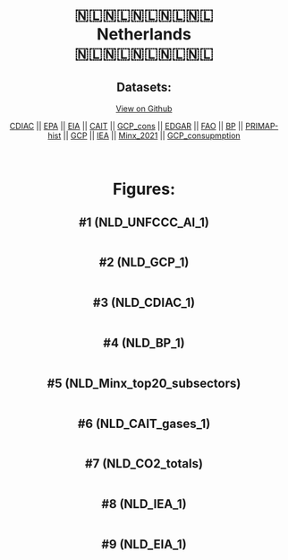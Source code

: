 
<center>
<h1 align="center">
🇳🇱🇳🇱🇳🇱🇳🇱🇳🇱
<br>
Netherlands
<br>
🇳🇱🇳🇱🇳🇱🇳🇱🇳🇱
</h1>
<h2>Datasets:</h2>
<p><a href="https://github.com/dquintani/GreenhouseData/tree/master/country_data/NLD_Netherlands/data">View on Github</a>
<br></p><p><a href="data/NLD_CDIAC.csv">CDIAC</a> || <a href="data/NLD_EPA.csv">EPA</a> || <a href="data/NLD_EIA.csv">EIA</a> || <a href="data/NLD_CAIT.csv">CAIT</a> || <a href="data/NLD_GCP_cons.csv">GCP_cons</a> || <a href="data/NLD_EDGAR.csv">EDGAR</a> || <a href="data/NLD_FAO.csv">FAO</a> || <a href="data/NLD_BP.csv">BP</a> || <a href="data/NLD_PRIMAP-hist.csv">PRIMAP-hist</a> || <a href="data/NLD_GCP.csv">GCP</a> || <a href="data/NLD_IEA.csv">IEA</a> || <a href="data/NLD_Minx_2021.csv">Minx_2021</a> || <a href="data/NLD_GCP_consupmption.csv">GCP_consupmption</a></p><p><br></p>
<h1>Figures:</h1><h2>#1 (NLD_UNFCCC_AI_1)</h2>
<p><img alt="" src="figures/NLD_UNFCCC_AI_1.png" /></p><h2>#2 (NLD_GCP_1)</h2>
<p><img alt="" src="figures/NLD_GCP_1.png" /></p><h2>#3 (NLD_CDIAC_1)</h2>
<p><img alt="" src="figures/NLD_CDIAC_1.png" /></p><h2>#4 (NLD_BP_1)</h2>
<p><img alt="" src="figures/NLD_BP_1.png" /></p><h2>#5 (NLD_Minx_top20_subsectors)</h2>
<p><img alt="" src="figures/NLD_Minx_top20_subsectors.png" /></p><h2>#6 (NLD_CAIT_gases_1)</h2>
<p><img alt="" src="figures/NLD_CAIT_gases_1.png" /></p><h2>#7 (NLD_CO2_totals)</h2>
<p><img alt="" src="figures/NLD_CO2_totals.png" /></p><h2>#8 (NLD_IEA_1)</h2>
<p><img alt="" src="figures/NLD_IEA_1.png" /></p><h2>#9 (NLD_EIA_1)</h2>
<p><img alt="" src="figures/NLD_EIA_1.png" /></p>